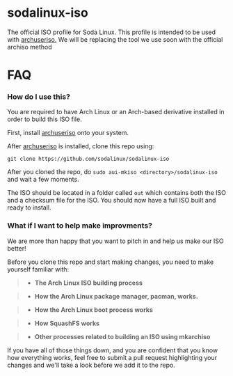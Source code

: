 # sodalinux-iso

The official ISO profile for Soda Linux. This profile is intended to be used with [archuseriso.](https://github.com/laurent85v/archuseriso) We will be replacing the tool we use soon with the official archiso method


# FAQ

### How do I use this?

You are required to have Arch Linux or an Arch-based derivative installed in order to build this ISO file.

First, install [archuseriso](https://github.com/laurent85v/archuseriso) onto your system.

After [archuseriso](https://github.com/laurent85v/archuseriso) is installed, clone this repo using:

`git clone https://github.com/sodalinux/sodalinux-iso`

After you cloned the repo, do `sudo aui-mkiso <directory>/sodalinux-iso` and wait a few moments.

The ISO should be located in a folder called `out` which contains both the ISO and a checksum file for the ISO. You should now have a full ISO built and ready to install.

### What if I want to help make improvments?

We are more than happy that you want to pitch in and help us make our ISO better!

Before you clone this repo and start making changes, you need to make yourself familiar with:

> - **The Arch Linux ISO building process**

> - **How the Arch Linux package manager, pacman, works.**

> - **How the Arch Linux boot process works**

> - **How SquashFS works**

> - **Other processes related to building an ISO using mkarchiso**

If you have all of those things down, and you are confident that you know how everything works, feel free to submit a pull request highlighting your changes and we'll take a look before we add it to the repo.







